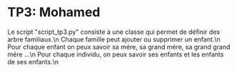 # TP3: Mohamed
Le script "script_tp3.py" consiste à une classe qui permet de définir des arbre familiaux.\n
Chaque famille peut ajouter ou supprimer un enfant.\n
Pour chaque enfant on peux savoir sa mére, sa grand mére, sa grand grand mére ...\n
Pour chaque individu, on peux savoir ses enfants et les enfants de ses enfants.\n
